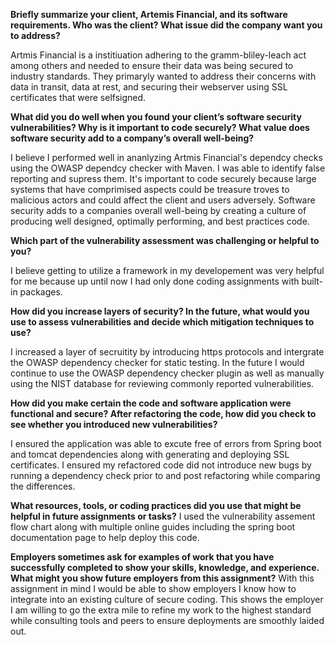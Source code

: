 **Briefly summarize your client, Artemis Financial, and its software requirements. Who was the client? What issue did the company want you to address?**

  Artmis Financial is a institiuation adhering to the gramm-bliley-leach act among others and needed to ensure their data was being secured to industry standards. They primaryly wanted to address their concerns with data in transit, data at rest, and securing their webserver using SSL certificates that were selfsigned. 

**What did you do well when you found your client’s software security vulnerabilities? Why is it important to code securely? What value does software security add to a company’s overall well-being?**

  I believe I performed well in ananlyzing Artmis Financial's dependcy checks using the OWASP dependcy checker with Maven. I was able to identify false reporting and supress them. It's important to code securely because large systems that have comprimised aspects could be treasure troves to malicious actors and could affect the client and users adversely. Software security adds to a companies overall well-being by creating a culture of producing well designed, optimally performing, and best practices code.

**Which part of the vulnerability assessment was challenging or helpful to you?**

  I believe getting to utilize a framework in my developement was very helpful for me because up until now I had only done coding assignments with built-in packages.


**How did you increase layers of security? In the future, what would you use to assess vulnerabilities and decide which mitigation techniques to use?**

  I increased a layer of secruitity by introducing https protocols and intergrate the OWASP dependency checker for static testing. In the future I would continue to use the OWASP dependency checker plugin as well as manually using the NIST database for reviewing commonly reported vulnerabilities. 

**How did you make certain the code and software application were functional and secure? After refactoring the code, how did you check to see whether you introduced new vulnerabilities?**

  I ensured the application was able to excute free of errors from Spring boot and tomcat dependencies along with generating and deploying SSL certificates. I ensured my refactored code did not introduce new bugs by running a dependency check prior to and post refactoring while comparing the differences.

**What resources, tools, or coding practices did you use that might be helpful in future assignments or tasks?**
I used the vulnerability assement flow chart along with multiple online guides including the spring boot documentation page to help deploy this code.

**Employers sometimes ask for examples of work that you have successfully completed to show your skills, knowledge, and experience. What might you show future employers from this assignment?**
With this assignment in mind I would be able to show employers I know how to integrate into an existing culture of secure coding. This shows the employer I am willing to go the extra mile to refine my work to the highest standard while consulting tools and peers to ensure deployments are smoothly laided out.
